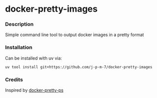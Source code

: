# docker-pretty-images

### Description

Simple command line tool to output docker images in a pretty format


### Installation

Can be installed with uv via:

```bash
uv tool install git+https://github.com/j-p-m-7/docker-pretty-images
```


### Credits

Inspired by [docker-pretty-ps](https://github.com/politeauthority/docker-pretty-ps/)
